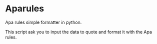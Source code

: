 # Aparules
Apa rules simple formatter in python.


This script ask you to input the data to quote and format it with the Apa rules.
